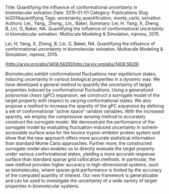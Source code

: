 Title: Quantifying the influence of conformational uncertainty in biomolecular solvation
Date: 2015-01-01
Category: Publications
Slug: lei2014quantifying
Tags: uncertainty_quantification, monte_carlo, solvation
Authors: Lei,, Yang,, Zheng,, Lin,, Baker,
Summary: Lei, H, Yang, X, Zheng, B, Lin, G, Baker, NA. Quantifying the influence of conformational uncertainty in biomolecular solvation. Multiscale Modeling \& Simulation, inpress, 2015. 

Lei, H, Yang, X, Zheng, B, Lin, G, Baker, NA. Quantifying the influence of conformational uncertainty in biomolecular solvation. Multiscale Modeling \& Simulation, inpress, 2015. 

[http://arxiv.org/abs/1408.5629](http://arxiv.org/abs/1408.5629)

Biomolecules exhibit conformational fluctuations near equilibrium states, inducing uncertainty in various biological properties in a dynamic way. We have developed a general method to quantify the uncertainty of target properties induced by conformational fluctuations. Using a generalized polynomial chaos (gPC) expansion, we construct a surrogate model of the target property with respect to varying conformational states. We also propose a method to increase the sparsity of the gPC expansion by defining a set of conformational "active space" random variables. With the increased sparsity, we employ the compressive sensing method to accurately construct the surrogate model. We demonstrate the performance of the surrogate model by evaluating fluctuation-induced uncertainty in solvent-accessible surface area for the bovine trypsin inhibitor protein system and show that the new approach offers more accurate statistical information than standard Monte Carlo approaches. Further more, the constructed surrogate model also enables us to directly evaluate the target property under various conformational states, yielding a more accurate response surface than standard sparse grid collocation methods. In particular, the new method provides higher accuracy in high-dimensional systems, such as biomolecules, where sparse grid performance is limited by the accuracy of the computed quantity of interest. Our new framework is generalizable and can be used to investigate the uncertainty of a wide variety of target properties in biomolecular systems.
